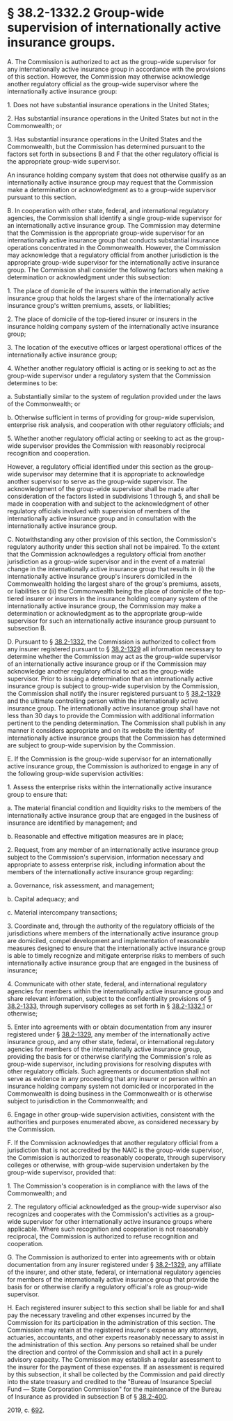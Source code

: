 # § 38.2-1332.2 Group-wide supervision of internationally active insurance groups.

<p>A. The Commission is authorized to act as the group-wide supervisor for any internationally active insurance group in accordance with the provisions of this section. However, the Commission may otherwise acknowledge another regulatory official as the group-wide supervisor where the internationally active insurance group:</p><p>1. Does not have substantial insurance operations in the United States;</p><p>2. Has substantial insurance operations in the United States but not in the Commonwealth; or</p><p>3. Has substantial insurance operations in the United States and the Commonwealth, but the Commission has determined pursuant to the factors set forth in subsections B and F that the other regulatory official is the appropriate group-wide supervisor.</p><p>An insurance holding company system that does not otherwise qualify as an internationally active insurance group may request that the Commission make a determination or acknowledgment as to a group-wide supervisor pursuant to this section.</p><p>B. In cooperation with other state, federal, and international regulatory agencies, the Commission shall identify a single group-wide supervisor for an internationally active insurance group. The Commission may determine that the Commission is the appropriate group-wide supervisor for an internationally active insurance group that conducts substantial insurance operations concentrated in the Commonwealth. However, the Commission may acknowledge that a regulatory official from another jurisdiction is the appropriate group-wide supervisor for the internationally active insurance group. The Commission shall consider the following factors when making a determination or acknowledgment under this subsection:</p><p>1. The place of domicile of the insurers within the internationally active insurance group that holds the largest share of the internationally active insurance group's written premiums, assets, or liabilities;</p><p>2. The place of domicile of the top-tiered insurer or insurers in the insurance holding company system of the internationally active insurance group;</p><p>3. The location of the executive offices or largest operational offices of the internationally active insurance group;</p><p>4. Whether another regulatory official is acting or is seeking to act as the group-wide supervisor under a regulatory system that the Commission determines to be:</p><p>a. Substantially similar to the system of regulation provided under the laws of the Commonwealth; or</p><p>b. Otherwise sufficient in terms of providing for group-wide supervision, enterprise risk analysis, and cooperation with other regulatory officials; and</p><p>5. Whether another regulatory official acting or seeking to act as the group-wide supervisor provides the Commission with reasonably reciprocal recognition and cooperation.</p><p>However, a regulatory official identified under this section as the group-wide supervisor may determine that it is appropriate to acknowledge another supervisor to serve as the group-wide supervisor. The acknowledgment of the group-wide supervisor shall be made after consideration of the factors listed in subdivisions 1 through 5, and shall be made in cooperation with and subject to the acknowledgment of other regulatory officials involved with supervision of members of the internationally active insurance group and in consultation with the internationally active insurance group.</p><p>C. Notwithstanding any other provision of this section, the Commission's regulatory authority under this section shall not be impaired. To the extent that the Commission acknowledges a regulatory official from another jurisdiction as a group-wide supervisor and in the event of a material change in the internationally active insurance group that results in (i) the internationally active insurance group's insurers domiciled in the Commonwealth holding the largest share of the group's premiums, assets, or liabilities or (ii) the Commonwealth being the place of domicile of the top-tiered insurer or insurers in the insurance holding company system of the internationally active insurance group, the Commission may make a determination or acknowledgment as to the appropriate group-wide supervisor for such an internationally active insurance group pursuant to subsection B.</p><p>D. Pursuant to § <a href='/vacode/38.2-1332/'>38.2-1332</a>, the Commission is authorized to collect from any insurer registered pursuant to § <a href='/vacode/38.2-1329/'>38.2-1329</a> all information necessary to determine whether the Commission may act as the group-wide supervisor of an internationally active insurance group or if the Commission may acknowledge another regulatory official to act as the group-wide supervisor. Prior to issuing a determination that an internationally active insurance group is subject to group-wide supervision by the Commission, the Commission shall notify the insurer registered pursuant to § <a href='/vacode/38.2-1329/'>38.2-1329</a> and the ultimate controlling person within the internationally active insurance group. The internationally active insurance group shall have not less than 30 days to provide the Commission with additional information pertinent to the pending determination. The Commission shall publish in any manner it considers appropriate and on its website the identity of internationally active insurance groups that the Commission has determined are subject to group-wide supervision by the Commission.</p><p>E. If the Commission is the group-wide supervisor for an internationally active insurance group, the Commission is authorized to engage in any of the following group-wide supervision activities:</p><p>1. Assess the enterprise risks within the internationally active insurance group to ensure that:</p><p>a. The material financial condition and liquidity risks to the members of the internationally active insurance group that are engaged in the business of insurance are identified by management; and</p><p>b. Reasonable and effective mitigation measures are in place;</p><p>2. Request, from any member of an internationally active insurance group subject to the Commission's supervision, information necessary and appropriate to assess enterprise risk, including information about the members of the internationally active insurance group regarding:</p><p>a. Governance, risk assessment, and management;</p><p>b. Capital adequacy; and</p><p>c. Material intercompany transactions;</p><p>3. Coordinate and, through the authority of the regulatory officials of the jurisdictions where members of the internationally active insurance group are domiciled, compel development and implementation of reasonable measures designed to ensure that the internationally active insurance group is able to timely recognize and mitigate enterprise risks to members of such internationally active insurance group that are engaged in the business of insurance;</p><p>4. Communicate with other state, federal, and international regulatory agencies for members within the internationally active insurance group and share relevant information, subject to the confidentiality provisions of § <a href='/vacode/38.2-1333/'>38.2-1333</a>, through supervisory colleges as set forth in § <a href='/vacode/38.2-1332.1/'>38.2-1332.1</a> or otherwise;</p><p>5. Enter into agreements with or obtain documentation from any insurer registered under § <a href='/vacode/38.2-1329/'>38.2-1329</a>, any member of the internationally active insurance group, and any other state, federal, or international regulatory agencies for members of the internationally active insurance group, providing the basis for or otherwise clarifying the Commission's role as group-wide supervisor, including provisions for resolving disputes with other regulatory officials. Such agreements or documentation shall not serve as evidence in any proceeding that any insurer or person within an insurance holding company system not domiciled or incorporated in the Commonwealth is doing business in the Commonwealth or is otherwise subject to jurisdiction in the Commonwealth; and</p><p>6. Engage in other group-wide supervision activities, consistent with the authorities and purposes enumerated above, as considered necessary by the Commission.</p><p>F. If the Commission acknowledges that another regulatory official from a jurisdiction that is not accredited by the NAIC is the group-wide supervisor, the Commission is authorized to reasonably cooperate, through supervisory colleges or otherwise, with group-wide supervision undertaken by the group-wide supervisor, provided that:</p><p>1. The Commission's cooperation is in compliance with the laws of the Commonwealth; and</p><p>2. The regulatory official acknowledged as the group-wide supervisor also recognizes and cooperates with the Commission's activities as a group-wide supervisor for other internationally active insurance groups where applicable. Where such recognition and cooperation is not reasonably reciprocal, the Commission is authorized to refuse recognition and cooperation.</p><p>G. The Commission is authorized to enter into agreements with or obtain documentation from any insurer registered under § <a href='/vacode/38.2-1329/'>38.2-1329</a>, any affiliate of the insurer, and other state, federal, or international regulatory agencies for members of the internationally active insurance group that provide the basis for or otherwise clarify a regulatory official's role as group-wide supervisor.</p><p>H. Each registered insurer subject to this section shall be liable for and shall pay the necessary traveling and other expenses incurred by the Commission for its participation in the administration of this section. The Commission may retain at the registered insurer's expense any attorneys, actuaries, accountants, and other experts reasonably necessary to assist in the administration of this section. Any persons so retained shall be under the direction and control of the Commission and shall act in a purely advisory capacity. The Commission may establish a regular assessment to the insurer for the payment of these expenses. If an assessment is required by this subsection, it shall be collected by the Commission and paid directly into the state treasury and credited to the "Bureau of Insurance Special Fund — State Corporation Commission" for the maintenance of the Bureau of Insurance as provided in subsection B of § <a href='/vacode/38.2-400/'>38.2-400</a>.</p><p>2019, c. <a href='http://lis.virginia.gov/cgi-bin/legp604.exe?191+ful+CHAP0692'>692</a>.</p>